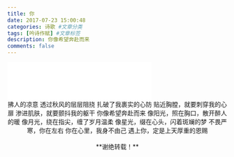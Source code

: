 ```yaml
---
title: 你
date: 2017-07-23 15:00:48
categories: 诗歌 #文章分类
tags: [吟诗作赋] #文章标签
description: 你像希望奔赴而来
comments: false
---
```

<iframe frameborder="no" border="0" marginwidth="0" marginheight="0" width=330 height=86 src="//music.163.com/outchain/player?type=2&id=41665696&auto=1&height=66"></iframe>
<!--more-->
<center>
拂人的凉意
透过秋风的层层阻挠
扎破了我裹实的心防
贴近胸膛，就要刺穿我的心扉
渗进肌肤，就要颤抖我的躯干
你像希望奔赴而来
像阳光，照在胸口，散开醉人的暖
像月光，绕在指尖，缠了岁月温柔
像星光，缀在心头，闪着斑斓的梦
不畏严寒，你在左右
你在心里，我身不由己
遇上你，定是上天厚重的恩赐
</center>

<br/>
<center>**谢绝转载！**</center>